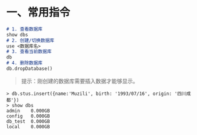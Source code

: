 # 一、常用指令

```markdown
# 1. 查看数据库
show dbs
# 2. 创建/切换数据库
use <数据库名>
# 3. 查看当前数据库
db
# 4. 删除数据库
db.dropDatabase()
```

> 提示：刚创建的数据库需要插入数据才能够显示。

```mysql
> db.stus.insert({name:'Muzili', birth: '1993/07/16', origin: '四川成都'})
> show dbs
admin    0.000GB
config   0.000GB
db_test  0.000GB
local    0.000GB
```





